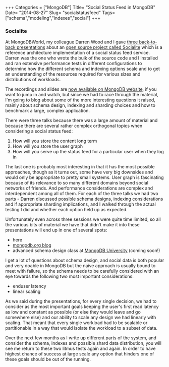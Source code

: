 +++
Categories = ["MongoDB"]
Title= "Social Status Feed in MongoDB"
Date= "2014-08-27"
Slug= "socialstatusfeed"
Tags= ["schema","modeling","indexes","social"]
+++

### Socialite

At MongoDBWorld, my colleague Darren Wood and I gave [three back-to-back presentations][1] about an [open source project called Socialite][2] which is a reference architecture implementation of a social status feed service.  Darren was the one who wrote the bulk of the source code and I installed and ran extensive performance tests in different configurations to determine how the different schema and indexing options scale and to get an understanding of the resources required for various sizes and distributions of workloads.

The recordings and slides are [now available on MongoDB website][1], if you want to jump in and watch, but since we had to race through the material,  I'm going to blog about some of the more interesting questions it raised, mainly about schema design, indexing and sharding choices and how to benchmark a large, complex application.

There were three talks because there was a large amount of material and because there are several rather complex orthogonal topics when considering a social status feed:

1. How will you store the content long term
2. How will you store the user graph
3. How will you serve up the status feed for a particular user when they log in

The last one is probably most interesting in that it has the most possible approaches, though as it turns out, some have very big downsides and would only be appropriate to pretty small systems.  User graph is fascinating because of its relevance to so many different domains beyond social networks of friends.  And performance considerations are complex and interdependent among all of them.   For each of the three talks we had two parts - Darren discussed possible schema designs, indexing considerations and if appropriate sharding implications, and I walked through the actual testing I did and whether each option held up as expected.  

Unfortunately even across three sessions we were quite time limited, so all the various bits of material we have that didn't make it into these presentations will end up in one of several spots:

- here
- [mongodb.org blog][4]
- advanced schema design class at [MongoDB University][3] (coming soon!)

I get a lot of questions about schema design, and social data is both popular and very doable in MongoDB but the naive approach is usually bound to meet with failure, so the schema needs to be carefully considered with an eye towards the following two most important considerations:

- enduser latency
- linear scaling

As we said during the presentations, for every single decision, we had to consider as the most important goals keeping the user's first read latency as low and constant as possible (or else they would leave and go somewhere else) and our ability to scale any design we had linearly with scaling.  That meant that every single workload had to be scalable or partitionable in a way that would isolate the workload to a subset of data.  

Over the next few months as I write up different parts of the system, and consider the schema, indexes and possible shard data distribution, you will see me return to these two litmus tests again and again.   In order to have highest chance of success at large scale any option that hinders one of these goals should be out of the running.



[1]: http://www.mongodb.com/search/google/socialite?query=socialite&cx=017213726194841070573%3Ak6mpwzohlje&cof=FORID%3A9&sitesearch=
[2]: http://github.com/10gen-labs/socialite
[3]: https://univerity.mongodb.com
[4]: http://blog.mongodb.org
